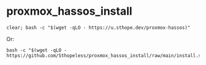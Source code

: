 # proxmox_hassos_install

```
clear; bash -c "$(wget -qLO - https://u.sthope.dev/proxmox-hassos)"
```

Or:

```
bash -c "$(wget -qLO - https://github.com/Sthopeless/proxmox_hassos_install/raw/main/install.sh)"
```

